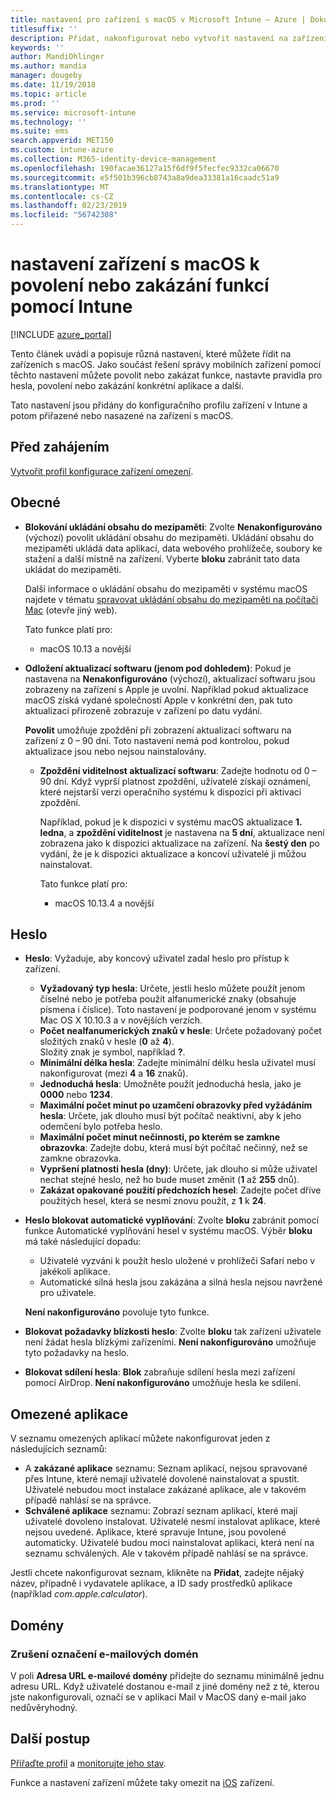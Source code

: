```yaml
---
title: nastavení pro zařízení s macOS v Microsoft Intune – Azure | Dokumentace Microsoftu
titlesuffix: ''
description: Přidat, nakonfigurovat nebo vytvořit nastavení na zařízení s macOS omezení funkcí, včetně nastavení požadavky na heslo, ovládací prvek na uzamčené obrazovce, použijte integrované aplikace, přidejte s omezením pomocí specifikátoru nebo schválené aplikace, zpracovávat zařízeními bluetooth, připojit ke cloudu k zálohování a úložiště, povolte režim veřejného terminálu, přidejte domény a řídit, jak uživatelé pracují s webovým prohlížečem Safari v Microsoft Intune.
keywords: ''
author: MandiOhlinger
ms.author: mandia
manager: dougeby
ms.date: 11/19/2018
ms.topic: article
ms.prod: ''
ms.service: microsoft-intune
ms.technology: ''
ms.suite: ems
search.appverid: MET150
ms.custom: intune-azure
ms.collection: M365-identity-device-management
ms.openlocfilehash: 190facae36127a15f6df9f5fecfec9332ca06670
ms.sourcegitcommit: e5f501b396cb8743a8a9dea33381a16caadc51a9
ms.translationtype: MT
ms.contentlocale: cs-CZ
ms.lasthandoff: 02/23/2019
ms.locfileid: "56742308"
---
```

# <a name="macos-device-settings-to-allow-or-restrict-features-using-intune"></a>nastavení zařízení s macOS k povolení nebo zakázání funkcí pomocí Intune

[!INCLUDE [azure_portal](./includes/azure_portal.md)]

Tento článek uvádí a popisuje různá nastavení, které můžete řídit na zařízeních s macOS. Jako součást řešení správy mobilních zařízení pomocí těchto nastavení můžete povolit nebo zakázat funkce, nastavte pravidla pro hesla, povolení nebo zakázání konkrétní aplikace a další.

Tato nastavení jsou přidány do konfiguračního profilu zařízení v Intune a potom přiřazené nebo nasazené na zařízení s macOS.

## <a name="before-you-begin"></a>Před zahájením

[Vytvořit profil konfigurace zařízení omezení](device-restrictions-configure.md#create-the-profile).

## <a name="general"></a>Obecné

- **Blokování ukládání obsahu do mezipaměti**: Zvolte **Nenakonfigurováno** (výchozí) povolit ukládání obsahu do mezipaměti. Ukládání obsahu do mezipaměti ukládá data aplikací, data webového prohlížeče, soubory ke stažení a další místně na zařízení. Vyberte **bloku** zabránit tato data ukládat do mezipaměti.

  Další informace o ukládání obsahu do mezipaměti v systému macOS najdete v tématu [spravovat ukládání obsahu do mezipaměti na počítači Mac](https://support.apple.com/guide/mac-help/manage-content-caching-on-mac-mchl3b6c3720/mac) (otevře jiný web).

  Tato funkce platí pro:  
  - macOS 10.13 a novější

- **Odložení aktualizací softwaru (jenom pod dohledem)**: Pokud je nastavena na **Nenakonfigurováno** (výchozí), aktualizací softwaru jsou zobrazeny na zařízení s Apple je uvolní. Například pokud aktualizace macOS získá vydané společností Apple v konkrétní den, pak tuto aktualizaci přirozeně zobrazuje v zařízení po datu vydání.

  **Povolit** umožňuje zpoždění při zobrazení aktualizací softwaru na zařízení z 0 – 90 dní. Toto nastavení nemá pod kontrolou, pokud aktualizace jsou nebo nejsou nainstalovány. 

  - **Zpoždění viditelnost aktualizací softwaru**: Zadejte hodnotu od 0 – 90 dní. Když vyprší platnost zpoždění, uživatelé získají oznámení, které nejstarší verzi operačního systému k dispozici při aktivaci zpoždění.

    Například, pokud je k dispozici v systému macOS aktualizace **1. ledna**, a **zpoždění viditelnost** je nastavena na **5 dní**, aktualizace není zobrazena jako k dispozici aktualizace na zařízení. Na **šestý den** po vydání, že je k dispozici aktualizace a koncoví uživatelé ji můžou nainstalovat.

    Tato funkce platí pro:  
    - macOS 10.13.4 a novější

## <a name="password"></a>Heslo

- **Heslo**: Vyžaduje, aby koncový uživatel zadal heslo pro přístup k zařízení.
  - **Vyžadovaný typ hesla**: Určete, jestli heslo můžete použít jenom číselné nebo je potřeba použít alfanumerické znaky (obsahuje písmena i číslice). Toto nastavení je podporované jenom v systému Mac OS X 10.10.3 a v novějších verzích.
  - **Počet nealfanumerických znaků v hesle**: Určete požadovaný počet složitých znaků v hesle (**0** až **4**).<br>Složitý znak je symbol, například **?**.
  - **Minimální délka hesla**: Zadejte minimální délku hesla uživatel musí nakonfigurovat (mezi **4** a **16** znaků).
  - **Jednoduchá hesla**: Umožněte použít jednoduchá hesla, jako je **0000** nebo **1234**.
  - **Maximální počet minut po uzamčení obrazovky před vyžádáním hesla**: Určete, jak dlouho musí být počítač neaktivní, aby k jeho odemčení bylo potřeba heslo.
  - **Maximální počet minut nečinnosti, po kterém se zamkne obrazovka**: Zadejte dobu, která musí být počítač nečinný, než se zamkne obrazovka.
  - **Vypršení platnosti hesla (dny)**: Určete, jak dlouho si může uživatel nechat stejné heslo, než ho bude muset změnit (**1** až **255** dnů).
  - **Zakázat opakované použití předchozích hesel**: Zadejte počet dříve použitých hesel, která se nesmí znovu použít, z **1** k **24**.

- **Heslo blokovat automatické vyplňování**: Zvolte **bloku** zabránit pomocí funkce Automatické vyplňování hesel v systému macOS. Výběr **bloku** má také následující dopadu:

  - Uživatelé vyzváni k použít heslo uložené v prohlížeči Safari nebo v jakékoli aplikace.
  - Automatické silná hesla jsou zakázána a silná hesla nejsou navržené pro uživatele.

  **Není nakonfigurováno** povoluje tyto funkce.

- **Blokovat požadavky blízkosti heslo**: Zvolte **bloku** tak zařízení uživatele není žádat hesla blízkými zařízeními. **Není nakonfigurováno** umožňuje tyto požadavky na heslo.

- **Blokovat sdílení hesla**: **Blok** zabraňuje sdílení hesla mezi zařízení pomocí AirDrop. **Není nakonfigurováno** umožňuje hesla ke sdílení.

## <a name="restricted-apps"></a>Omezené aplikace

V seznamu omezených aplikací můžete nakonfigurovat jeden z následujících seznamů:

- A **zakázané aplikace** seznamu: Seznam aplikací, nejsou spravované přes Intune, které nemají uživatelé dovolené nainstalovat a spustit. Uživatelé nebudou moct instalace zakázané aplikace, ale v takovém případě nahlásí se na správce.
- **Schválené aplikace** seznamu: Zobrazí seznam aplikací, které mají uživatelé dovoleno instalovat. Uživatelé nesmí instalovat aplikace, které nejsou uvedené. Aplikace, které spravuje Intune, jsou povolené automaticky. Uživatelé budou moci nainstalovat aplikaci, která není na seznamu schválených. Ale v takovém případě nahlásí se na správce.

Jestli chcete nakonfigurovat seznam, klikněte na **Přidat**, zadejte nějaký název, případně i vydavatele aplikace, a ID sady prostředků aplikace (například *com.apple.calculator*).

## <a name="domains"></a>Domény

### <a name="unmarked-email-domains"></a>Zrušení označení e-mailových domén

V poli **Adresa URL e-mailové domény** přidejte do seznamu minimálně jednu adresu URL. Když uživatelé dostanou e-mail z jiné domény než z té, kterou jste nakonfigurovali, označí se v aplikaci Mail v MacOS daný e-mail jako nedůvěryhodný.

## <a name="next-steps"></a>Další postup

[Přiřaďte profil](device-profile-assign.md) a [monitorujte jeho stav](device-profile-monitor.md).

Funkce a nastavení zařízení můžete taky omezit na [iOS](device-restrictions-ios.md) zařízení.